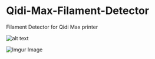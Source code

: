 # Qidi-Max-Filament-Detector
Filament Detector for Qidi Max printer

![alt text](https://i.imgur.com/8kZg7pa.gif?raw=true)


![Imgur Image](https://i.imgur.com/8kZg7pa.gif)
